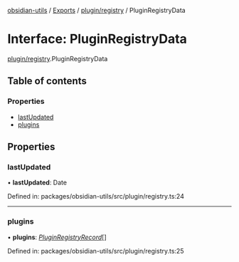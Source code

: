 [obsidian-utils](../README.md) / [Exports](../modules.md) / [plugin/registry](../modules/plugin_registry.md) / PluginRegistryData

# Interface: PluginRegistryData

[plugin/registry](../modules/plugin_registry.md).PluginRegistryData

## Table of contents

### Properties

- [lastUpdated](plugin_registry.pluginregistrydata.md#lastupdated)
- [plugins](plugin_registry.pluginregistrydata.md#plugins)

## Properties

### lastUpdated

• **lastUpdated**: Date

Defined in: packages/obsidian-utils/src/plugin/registry.ts:24

___

### plugins

• **plugins**: [*PluginRegistryRecord*](plugin_registry.pluginregistryrecord.md)[]

Defined in: packages/obsidian-utils/src/plugin/registry.ts:25
